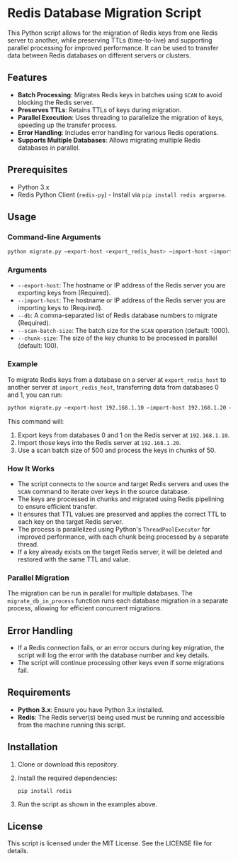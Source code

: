 # Redis Database Migration Script

This Python script allows for the migration of Redis keys from one Redis server to another, while preserving TTLs (time-to-live) and supporting parallel processing for improved performance. It can be used to transfer data between Redis databases on different servers or clusters.

## Features

- **Batch Processing**: Migrates Redis keys in batches using `SCAN` to avoid blocking the Redis server.
- **Preserves TTLs**: Retains TTLs of keys during migration.
- **Parallel Execution**: Uses threading to parallelize the migration of keys, speeding up the transfer process.
- **Error Handling**: Includes error handling for various Redis operations.
- **Supports Multiple Databases**: Allows migrating multiple Redis databases in parallel.

## Prerequisites

- Python 3.x
- Redis Python Client (`redis-py`) - Install via `pip install redis argparse`.

## Usage

### Command-line Arguments
```bash
python migrate.py –export-host <export_redis_host> –import-host <import_redis_host> –db <db_list> [–scan-batch-size <scan_batch_size>] [–chunk-size <chunk_size>]
```
### Arguments

- `--export-host`: The hostname or IP address of the Redis server you are exporting keys from (Required).
- `--import-host`: The hostname or IP address of the Redis server you are importing keys to (Required).
- `--db`: A comma-separated list of Redis database numbers to migrate (Required).
- `--scan-batch-size`: The batch size for the `SCAN` operation (default: 1000).
- `--chunk-size`: The size of the key chunks to be processed in parallel (default: 100).

### Example

To migrate Redis keys from a database on a server at `export_redis_host` to another server at `import_redis_host`, transferring data from databases 0 and 1, you can run:
```bash
python migrate.py –export-host 192.168.1.10 –import-host 192.168.1.20 –db 0,1 –scan-batch-size 500 –chunk-size 50
```
This command will:

1. Export keys from databases 0 and 1 on the Redis server at `192.168.1.10`.
2. Import those keys into the Redis server at `192.168.1.20`.
3. Use a scan batch size of 500 and process the keys in chunks of 50.

### How It Works

- The script connects to the source and target Redis servers and uses the `SCAN` command to iterate over keys in the source database.
- The keys are processed in chunks and migrated using Redis pipelining to ensure efficient transfer.
- It ensures that TTL values are preserved and applies the correct TTL to each key on the target Redis server.
- The process is parallelized using Python's `ThreadPoolExecutor` for improved performance, with each chunk being processed by a separate thread.
- If a key already exists on the target Redis server, it will be deleted and restored with the same TTL and value.

### Parallel Migration

The migration can be run in parallel for multiple databases. The `migrate_db_in_process` function runs each database migration in a separate process, allowing for efficient concurrent migrations.

## Error Handling

- If a Redis connection fails, or an error occurs during key migration, the script will log the error with the database number and key details.
- The script will continue processing other keys even if some migrations fail.

## Requirements

- **Python 3.x**: Ensure you have Python 3.x installed.
- **Redis**: The Redis server(s) being used must be running and accessible from the machine running this script.

## Installation

1. Clone or download this repository.
2. Install the required dependencies:

    ```
    pip install redis
    ```

3. Run the script as shown in the examples above.

## License

This script is licensed under the MIT License. See the LICENSE file for details.
